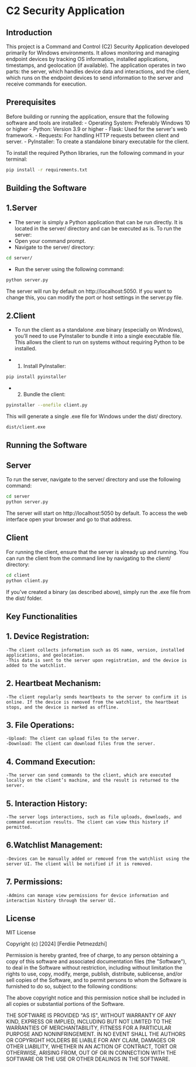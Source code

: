 # C2 Security Application

## Introduction
This project is a Command and Control (C2) Security Application developed primarily for Windows environments. It allows monitoring and managing endpoint devices by tracking OS information, installed applications, timestamps, and geolocation (if available). The application operates in two parts: the server, which handles device data and interactions, and the client, which runs on the endpoint devices to send information to the server and receive commands for execution.

## Prerequisites
Before building or running the application, ensure that the following software and tools are installed:
    - Operating System: Preferably Windows 10 or higher
    - Python: Version 3.9 or higher
    - Flask: Used for the server's web framework.
    - Requests: For handling HTTP requests between client and server.
    - PyInstaller: To create a standalone binary executable for the client.

To install the required Python libraries, run the following command in your terminal:

```bash
pip install -r requirements.txt 
```

## Building the Software
## 1.Server
- The server is simply a Python application that can be run directly. It is located in the server/ directory and can be executed as is.
To run the server:
- Open your command prompt.
- Navigate to the server/ directory:
```bash
cd server/
```
- Run the server using the following command:
```bash
python server.py
```
The server will run by default on http://localhost:5050. If you want to change this, you can modify the port or host settings in the server.py file.

## 2.Client
- To run the client as a standalone .exe binary (especially on Windows), you’ll need to use PyInstaller to bundle it into a single executable file. This allows the client to run on systems without requiring Python to be installed.

- 1. Install PyInstaller:
```bash
pip install pyinstaller
```

- 2) Bundle the client:
```bash
pyinstaller --onefile client.py
```
This will generate a single .exe file for Windows under the dist/ directory.
```bash
dist/client.exe
```

## Running the Software

## Server
To run the server, navigate to the server/ directory and use the following command:
```bash
cd server
python server.py
```
The server will start on http://localhost:5050 by default. To access the web interface open your browser and go to that address.

## Client
For running the client, ensure that the server is already up and running. You can run the client from the command line by navigating to the client/ directory:
```bash
cd client
python client.py
```
If you’ve created a binary (as described above), simply run the .exe file from the dist/ folder.


## Key Functionalities

## 1. Device Registration:
    -The client collects information such as OS name, version, installed applications, and geolocation.
    -This data is sent to the server upon registration, and the device is added to the watchlist.
## 2. Heartbeat Mechanism:
    -The client regularly sends heartbeats to the server to confirm it is online. If the device is removed from the watchlist, the heartbeat stops, and the device is marked as offline.
## 3. File Operations:
    -Upload: The client can upload files to the server.
    -Download: The client can download files from the server.
## 4. Command Execution:
    -The server can send commands to the client, which are executed locally on the client’s machine, and the result is returned to the server.
## 5. Interaction History:
    -The server logs interactions, such as file uploads, downloads, and command execution results. The client can view this history if permitted.

## 6.Watchlist Management:
    -Devices can be manually added or removed from the watchlist using the server UI. The client will be notified if it is removed.

## 7. Permissions:
    -Admins can manage view permissions for device information and interaction history through the server UI.

## License
MIT License

Copyright (c) [2024] [Ferdiie Petmezdzhi]

Permission is hereby granted, free of charge, to any person obtaining a copy
of this software and associated documentation files (the "Software"), to deal
in the Software without restriction, including without limitation the rights
to use, copy, modify, merge, publish, distribute, sublicense, and/or sell
copies of the Software, and to permit persons to whom the Software is
furnished to do so, subject to the following conditions:

The above copyright notice and this permission notice shall be included in all
copies or substantial portions of the Software.

THE SOFTWARE IS PROVIDED "AS IS", WITHOUT WARRANTY OF ANY KIND, EXPRESS OR
IMPLIED, INCLUDING BUT NOT LIMITED TO THE WARRANTIES OF MERCHANTABILITY,
FITNESS FOR A PARTICULAR PURPOSE AND NONINFRINGEMENT. IN NO EVENT SHALL THE
AUTHORS OR COPYRIGHT HOLDERS BE LIABLE FOR ANY CLAIM, DAMAGES OR OTHER
LIABILITY, WHETHER IN AN ACTION OF CONTRACT, TORT OR OTHERWISE, ARISING FROM,
OUT OF OR IN CONNECTION WITH THE SOFTWARE OR THE USE OR OTHER DEALINGS IN THE
SOFTWARE.


